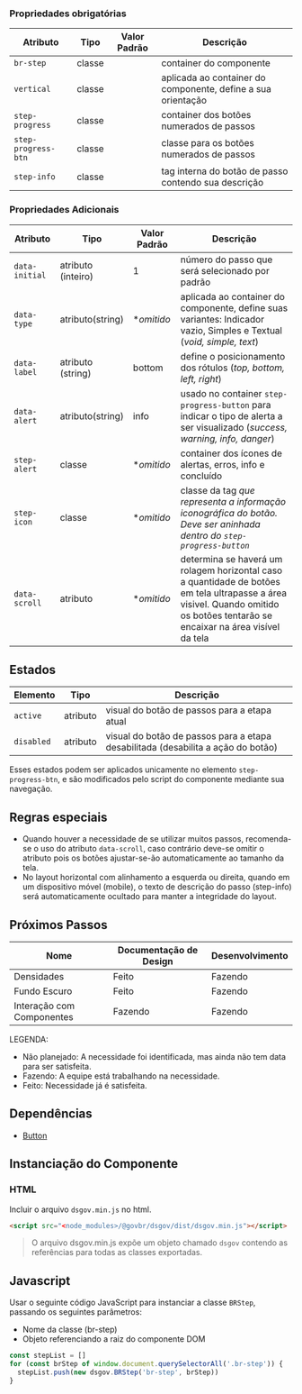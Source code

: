 <!-- [version]: # (1.0.0) -->

### Propriedades obrigatórias

| Atributo            | Tipo   | Valor Padrão | Descrição                                                    |
| ------------------- | ------ | ------------ | ------------------------------------------------------------ |
| `br-step`           | classe |              | container do componente                                      |
| `vertical`          | classe |              | aplicada ao container do componente, define a sua orientação |
| `step-progress`     | classe |              | container dos botões numerados de passos                     |
| `step-progress-btn` | classe |              | classe para os botões numerados de passos                    |
| `step-info`         | classe |              | tag interna do botão de passo contendo sua descrição         |

### Propriedades Adicionais

| Atributo       | Tipo               | Valor Padrão | Descrição                                                                                                                                                                      |
| -------------- | ------------------ | ------------ | ------------------------------------------------------------------------------------------------------------------------------------------------------------------------------ |
| `data-initial` | atributo (inteiro) | 1            | número do passo que será selecionado por padrão                                                                                                                                |
| `data-type`    | atributo(string)   | **omitido*   | aplicada ao container do componente, define suas variantes: Indicador vazio, Simples e Textual (*void, simple, text*)                                                          |
| `data-label`   | atributo (string)  | bottom       | define o posicionamento dos rótulos (*top, bottom, left, right*)                                                                                                               |
| `data-alert`   | atributo(string)   | info         | usado no container `step-progress-button` para indicar o tipo de alerta a ser visualizado  (*success, warning, info, danger*)                                                  |
| `step-alert`   | classe             | **omitido*   | container dos ícones de alertas, erros, info e concluído                                                                                                                       |
| `step-icon`    | classe             | **omitido*   | classe da tag <i> que representa a informação iconográfica do botão. Deve ser aninhada dentro do `step-progress-button`                                                        |
| `data-scroll`  | atributo           | **omitido*   | determina se haverá um rolagem horizontal caso a quantidade de botões em tela ultrapasse a área visivel. Quando omitido os botões tentarão se encaixar na área visível da tela |

## Estados

| Elemento   | Tipo     | Descrição                                                                        |
| ---------- | -------- | -------------------------------------------------------------------------------- |
| `active`   | atributo | visual do botão de passos para a etapa atual                                     |
| `disabled` | atributo | visual do botão de passos para a etapa desabilitada (desabilita a ação do botão) |

Esses estados podem ser aplicados unicamente no elemento `step-progress-btn`, e são modificados pelo script do componente mediante sua navegação.

## Regras especiais

- Quando houver a necessidade de se utilizar muitos passos, recomenda-se o uso do atributo `data-scroll`, caso contrário deve-se omitir o atributo pois os botões ajustar-se-ão automaticamente ao tamanho da tela.
- No layout horizontal com alinhamento a esquerda ou direita, quando em um dispositivo móvel (mobile), o texto de descrição do passo (step-info) será automaticamente ocultado para manter a integridade do layout.

## Próximos Passos

| Nome                      | Documentação de Design | Desenvolvimento |
| ------------------------- | ---------------------- | --------------- |
| Densidades                | Feito                  | Fazendo         |
| Fundo Escuro              | Feito                  | Fazendo         |
| Interação com Componentes | Fazendo                | Fazendo         |

LEGENDA:

- Não planejado: A necessidade foi identificada, mas ainda não tem data para ser satisfeita.
- Fazendo: A equipe está trabalhando na necessidade.
- Feito: Necessidade já é satisfeita.

## Dependências

- [Button](/ds/components/button)

## Instanciação do Componente

### HTML

Incluir o arquivo `dsgov.min.js` no html.

```html
<script src="<node_modules>/@govbr/dsgov/dist/dsgov.min.js"></script>
```

> O arquivo dsgov.min.js expõe um objeto chamado `dsgov` contendo as referências para todas as classes exportadas.

## Javascript

Usar o seguinte código JavaScript para instanciar a classe `BRStep`, passando os seguintes parâmetros:

- Nome da classe (br-step)
- Objeto referenciando a raiz do componente DOM

```javascript
const stepList = []
for (const brStep of window.document.querySelectorAll('.br-step')) {
  stepList.push(new dsgov.BRStep('br-step', brStep))
}
```
